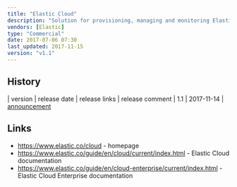 ```yaml
---
title: "Elastic Cloud"
description: "Solution for provisioning, managing and monitoring Elasticsearch clusters (including Kibana and X-Pack) either on AWS or Google Cloud Platform as a managed service under a subscription model (Elastic Cloud) or on your own physical or cloud infrastructure (Elastic Cloud Enterprise).  Includes support for scripting and plugins, high availability across multiple AWS zones, and supports automated security configuration, upgrades, scaling and backups through a management web UI (Elastic Cloud Console / Cloud UI).  Elastic Cloud Enterprise supports the same capability on your own infrastructure, and includes an API in addition to the web UI for configuring and managing clusters, with Elasticsearch and Kibana provisioned using Docker containers.  Elastic Cloud is available under a range of subscription licence tiers with differing levels of support and some feature differences; Elastic Cloud Enterprise is freely available but requires you to provide your own Elasticsearch licences.  Elastic Cloud was launched in July 2015; Elastic Cloud Enterprise was first released as alpha in December 2016, with a 1.0 GA release in May 2017.  Elastic Cloud is the only Elasticsearch service offering that includes X-Pack."
vendors: [Elastic]
type: "Commercial"
date: 2017-07-06 07:30
last_updated: 2017-11-15
version: "v1.1"
---
```

## History

| version | release date | release links | release comment
| 1.1 | 2017-11-14 | [announcement](https://www.elastic.co/blog/elastic-cloud-enterprise-1-1-0-released)

## Links

* <https://www.elastic.co/cloud> - homepage
* <https://www.elastic.co/guide/en/cloud/current/index.html> - Elastic Cloud documentation
* <https://www.elastic.co/guide/en/cloud-enterprise/current/index.html> - Elastic Cloud Enterprise documentation